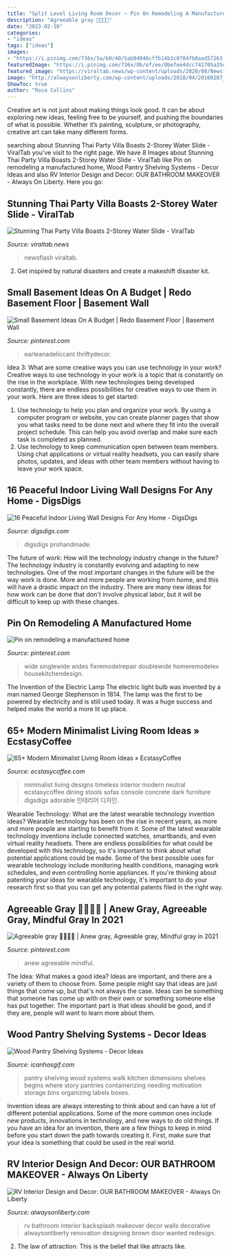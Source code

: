 ```yaml
---
title: "Split Level Living Room Decor ~ Pin On Remodeling A Manufactured Home"
description: "Agreeable gray 👍🏻👍🏻"
date: "2023-02-10"
categories:
- "ideas"
tags: ["ideas"]
images:
- "https://i.pinimg.com/736x/5a/b0/40/5ab04046cffb14b1c0784fb0aad57263.jpg"
featuredImage: "https://i.pinimg.com/736x/0b/ef/ee/0befee4dcc741705a35ceb8e7c4590e6.jpg"
featured_image: "https://viraltab.news/wp-content/uploads/2020/08/Newsflash-PoolSlideVilla-011.jpg"
image: "http://alwaysonliberty.com/wp-content/uploads/2018/04/20160207_203127-e1523990833364.jpg"
ShowToc: true
author: "Rosa Collins"
---
```



Creative art is not just about making things look good. It can be about exploring new ideas, feeling free to be yourself, and pushing the boundaries of what is possible. Whether it’s painting, sculpture, or photography, creative art can take many different forms.

	

		
searching about Stunning Thai Party Villa Boasts 2-Storey Water Slide - ViralTab you've visit to the right page. We have 8 Images about Stunning Thai Party Villa Boasts 2-Storey Water Slide - ViralTab like Pin on remodeling a manufactured home, Wood Pantry Shelving Systems - Decor Ideas and also RV Interior Design and Decor: OUR BATHROOM MAKEOVER - Always On Liberty. Here you go:
		
    
## Stunning Thai Party Villa Boasts 2-Storey Water Slide - ViralTab

<img loading=lazy src="https://viraltab.news/wp-content/uploads/2020/08/Newsflash-PoolSlideVilla-011.jpg" onerror="this.onerror=null;this.src='https://tse1.mm.bing.net/th?id=OIP.PxppmLP1UQOaB6frLqG9EQHaEL&amp;pid=15.1';" alt="Stunning Thai Party Villa Boasts 2-Storey Water Slide - ViralTab">

_Source: viraltab.news_

>newsflash viraltab. 

	

2. Get inspired by natural disasters and create a makeshift disaster kit.

    
## Small Basement Ideas On A Budget | Redo Basement Floor | Basement Wall

<img loading=lazy src="https://i.pinimg.com/736x/0b/ef/ee/0befee4dcc741705a35ceb8e7c4590e6.jpg" onerror="this.onerror=null;this.src='https://tse2.mm.bing.net/th?id=OIP.rFfc3a1gcjcrkCXd8--hcQHaLH&amp;pid=15.1';" alt="Small Basement Ideas On A Budget | Redo Basement Floor | Basement Wall">

_Source: pinterest.com_

>earleanadeliccant thriftydecor. 

	

Idea 3: What are some creative ways you can use technology in your work?
Creative ways to use technology in your work is a topic that is constantly on the rise in the workplace. With new technologies being developed constantly, there are endless possibilities for creative ways to use them in your work. Here are three ideas to get started: 
1. Use technology to help you plan and organize your work. By using a computer program or website, you can create planner pages that show you what tasks need to be done next and where they fit into the overall project schedule. This can help you avoid overlap and make sure each task is completed as planned. 
2. Use technology to keep communication open between team members. Using chat applications or virtual reality headsets, you can easily share photos, updates, and ideas with other team members without having to leave your work space.

    
## 16 Peaceful Indoor Living Wall Designs For Any Home - DigsDigs

<img loading=lazy src="https://www.digsdigs.com/photos/peaceful-indoor-living-wall-designs-for-any-home-7-554x833.jpg" onerror="this.onerror=null;this.src='https://tse2.mm.bing.net/th?id=OIP.uzwkL65c0ZoIXuvOETeRLQHaLI&amp;pid=15.1';" alt="16 Peaceful Indoor Living Wall Designs For Any Home - DigsDigs">

_Source: digsdigs.com_

>digsdigs prohandmade. 

	

The future of work: How will the technology industry change in the future?
The technology industry is constantly evolving and adapting to new technologies. One of the most important changes in the future will be the way work is done. More and more people are working from home, and this will have a drastic impact on the industry. There are many new ideas for how work can be done that don't involve physical labor, but it will be difficult to keep up with these changes.

    
## Pin On Remodeling A Manufactured Home

<img loading=lazy src="https://i.pinimg.com/736x/5a/b0/40/5ab04046cffb14b1c0784fb0aad57263.jpg" onerror="this.onerror=null;this.src='https://tse4.mm.bing.net/th?id=OIP.Ktch29EzMWR7dpNk0ie9iwHaJ7&amp;pid=15.1';" alt="Pin on remodeling a manufactured home">

_Source: pinterest.com_

>wide singlewide wides fixremodelrepair doublewide homeremodelex housekitchendesign. 

	

The Invention of the Electric Lamp
The electric light bulb was invented by a man named George Stephenson in 1814. The lamp was the first to be powered by electricity and is still used today. It was a huge success and helped make the world a more lit up place.

    
## 65+ Modern Minimalist Living Room Ideas » EcstasyCoffee

<img loading=lazy src="https://i0.wp.com/www.ecstasycoffee.com/wp-content/uploads/2016/10/Minimalist-Living-Room-Ideas-20.jpg" onerror="this.onerror=null;this.src='https://tse3.mm.bing.net/th?id=OIP.v6gh5I4dt3TqhoErPwEUuAHaLH&amp;pid=15.1';" alt="65+ Modern Minimalist Living Room Ideas » EcstasyCoffee">

_Source: ecstasycoffee.com_

>minimalist living designs timeless interior modern neutral ecstasycoffee dining stools sofas console concrete dark furniture digsdigs adorable 인테리어 디자인. 

	

Wearable Technology: What are the latest wearable technology invention ideas?
Wearable technology has been on the rise in recent years, as more and more people are starting to benefit from it. Some of the latest wearable technology inventions include connected watches, smartbands, and even virtual reality headsets. There are endless possibilities for what could be developed with this technology, so it's important to think about what potential applications could be made. Some of the best possible uses for wearable technology include monitoring health conditions, managing work schedules, and even controlling home appliances. If you're thinking about patenting your ideas for wearable technology, it's important to do your research first so that you can get any potential patents filed in the right way.

    
## Agreeable Gray 👍🏻👍🏻 | Anew Gray, Agreeable Gray, Mindful Gray In 2021

<img loading=lazy src="https://i.pinimg.com/736x/5e/e5/8d/5ee58de31da7e00ca900d270ace7c834.jpg" onerror="this.onerror=null;this.src='https://tse1.mm.bing.net/th?id=OIP.VMloZSHEpkciEQLGqJRb8QHaNK&amp;pid=15.1';" alt="Agreeable gray 👍🏻👍🏻 | Anew gray, Agreeable gray, Mindful gray in 2021">

_Source: pinterest.com_

>anew agreeable mindful. 

	

The Idea: What makes a good idea?
Ideas are important, and there are a variety of them to choose from. Some people might say that ideas are just things that come up, but that's not always the case. Ideas can be something that someone has come up with on their own or something someone else has put together. The important part is that ideas should be good, and if they are, people will want to learn more about them.

    
## Wood Pantry Shelving Systems - Decor Ideas

<img loading=lazy src="https://www.icanhasgif.com/wp-content/uploads/2016/02/Wood-Pantry-Shelving-Systems.jpg" onerror="this.onerror=null;this.src='https://tse3.mm.bing.net/th?id=OIP.qLe9Htws5rrBHWGiwHcCygHaLI&amp;pid=15.1';" alt="Wood Pantry Shelving Systems - Decor Ideas">

_Source: icanhasgif.com_

>pantry shelving wood systems walk kitchen dimensions shelves begins where story pantries containerizing needing motivation storage bins organizing labels boxes. 

	

Invention ideas are always interesting to think about and can have a lot of different potential applications. Some of the more common ones include new products, innovations in technology, and new ways to do old things. If you have an idea for an invention, there are a few things to keep in mind before you start down the path towards creating it. First, make sure that your idea is something that could be used in the real world.

    
## RV Interior Design And Decor: OUR BATHROOM MAKEOVER - Always On Liberty

<img loading=lazy src="http://alwaysonliberty.com/wp-content/uploads/2018/04/20160207_203127-e1523990833364.jpg" onerror="this.onerror=null;this.src='https://tse3.mm.bing.net/th?id=OIP.jIrp_URjZI1QNmH7XRufRQHaJ4&amp;pid=15.1';" alt="RV Interior Design and Decor: OUR BATHROOM MAKEOVER - Always On Liberty">

_Source: alwaysonliberty.com_

>rv bathroom interior backsplash makeover decor walls decorative alwaysonliberty renovation designing brown door wanted redesign. 

	

2. The law of attraction: This is the belief that like attracts like.

